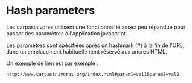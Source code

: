 # Hash parameters

Les carpasinivores utilisent une fonctionnalité assez peu répandue
pour passer des paramètres à l'application javascript.

Les paramètres sont spécifiées après un hashmark (#) à la fin de
l'URL, dans un emplacement habituellement réservé aux ancres HTML.

Un exemple de lien est par exemple :

    http://www.carpasinivores.org/index.html#param1=val1&param2=val2

